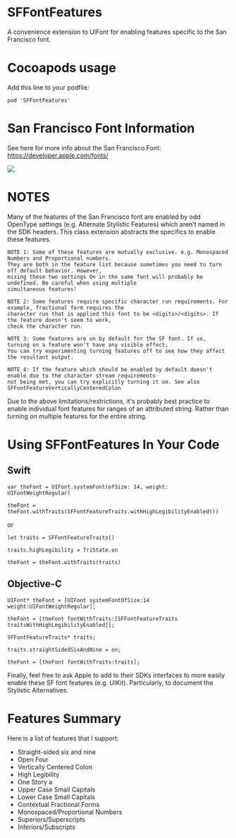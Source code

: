 # SFFontFeatures

A convenience extension to UIFont for enabling features specific to the San Francisco font.

# Cocoapods usage

Add this line to your podfile:

`pod 'SFFontFeatures'`

# San Francisco Font Information

See here for more info about the San Francisco Font:
https://developer.apple.com/fonts/


![](https://github.com/djfitz/SFFontFeatures/blob/master/SanFranciscoFontFeatures.png)

# NOTES

Many of the features of the San Francisco font are enabled by odd OpenType settings (e.g. Alternate Stylistic Features)
which aren't named in the SDK headers. This class extension abstracts the specifics to enable these features.

	NOTE 1: Some of these features are mutually exclusive. e.g. Monospaced Numbers and Proportional numbers.
	They are both in the feature list because sometimes you need to turn off default behavior. However,
	mixing these two settings On in the same font will probably be undefined. Be careful when using multiple
	simultaneous features!

	NOTE 2: Some features require specific character run requirements. For example, fractional form requires the
	character run that is applied this font to be <digits>/<digits>. If the feature doesn't seem to work,
	check the character run.

	NOTE 3: Some features are on by default for the SF font. If so, turning on a feature won't have any visible effect.
	You can try experimenting turning features off to see how they affect the resultant output.

	NOTE 4: If the feature which should be enabled by default doesn't enable due to the character stream requirements
	not being met, you can try explicitly turning it on. See also SFFontFeatureVerticallyCenteredColon

Due to the above limitations/restrictions, it's probably best practice to enable individual font features for ranges
of an attributed string. Rather than turning on multiple features for the entire string.

# Using SFFontFeatures In Your Code

## Swift

`var theFont = UIFont.systemFont(ofSize: 14, weight: UIFontWeightRegular)`

`theFont = theFont.withTraits(SFFontFeatureTraits.withHighLegibilityEnabled())`

or

`let traits = SFFontFeatureTraits()`

`traits.highLegibility = TriState.on`

`theFont = theFont.withTraits(traits)`

## Objective-C

`UIFont* theFont = [UIFont systemFontOfSize:14 weight:UIFontWeightRegular];`

`theFont = [theFont fontWithTraits:[SFFontFeatureTraits traitsWithHighLegibilityEnabled]];`

`SFFontFeatureTraits* traits;`

`traits.straightSidedSixAndNine = on;`

`theFont = [theFont fontWithTraits:traits];`

Finally, feel free to ask Apple to add to their SDKs interfaces to more easily enable these SF font features (e.g. UIKit).
Particularly, to document the Stylistic Alternatives.

# Features Summary

Here is a list of features that I support:

* Straight-sided six and nine
* Open Four
* Vertically Centered Colon
* High Legibility
* One Story a
* Upper Case Small Capitals
* Lower Case Small Capitals
* Contextual Fractional Forms
* Monospaced/Proportional Numbers
* Superiors/Superscripts
* Inferiors/Subscripts
